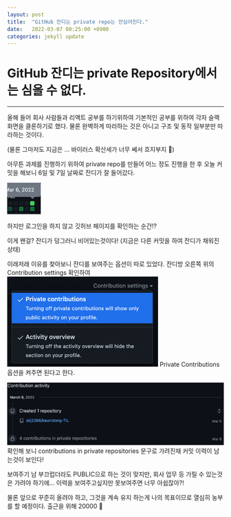 ```yaml
---
layout: post
title:  "GitHub 잔디는 private repo는 안심어진다."
date:   2022-03-07 00:25:00 +0900
categories: jekyll update
---
```


# GitHub 잔디는 private Repository에서는 심을 수 없다.

---
올해 들어 회사 사람들과 리액트 공부를 하기위하여 기본적인 공부를 위하여
각자 슬랙 화면을 클론하기로 했다. 
물론 완벽하게 따라하는 것은 아니고 구조 및 동작 일부분만 따라하는 것이다.

(물론 그마저도 지금은 ... 바이러스 확산세가 너무 쎄서 흐지부지 💩)

아무튼 과제를 진행하기 위하여 private repo를 만들어 어느 정도 진행을 한 후 오늘 커밋을 해보니 6일 및 7일 날짜로 잔디가 잘 들어갔다.

![img.png](https://github.com/skj2366/skj2366.github.io/blob/main/_posts/img.png?raw=true)

하지만 로그인을 하지 않고 깃허브 페이지를 확인하는 순간!?

이게 왠걸? 잔디가 덩그러니 비어있는것이다!
(지금은 다른 커밋을 하여 잔디가 채워진 상태)

이래저래 이유를 찾아보니 잔디를 보여주는 옵션이 따로 있었다.
잔디방 오른쪽 위의 Contribution settings 확인하여
![img_1.png](https://github.com/skj2366/skj2366.github.io/blob/main/_posts/img_1.png?raw=true)
Private Contributions 옵션을 켜주면 된다고 한다.

![img_2.png](https://github.com/skj2366/skj2366.github.io/blob/main/_posts/img_2.png?raw=true)
확인해 보니 contributions in private repositories 문구로 가려진채 커밋 이력이 남는것이 보인다!

보여주기 남 부끄럽더라도 PUBLIC으로 하는 것이 맞지만, 회사 업무 등 가릴 수 있는것은 가려야 하기에...
이력을 보여주고싶지만 못보여주면 너무 아쉽잖아?!

물론 앞으로 꾸준히 올려야 하고, 그것을 계속 유지 하는게 나의 목표이므로 열심히 농부를 할 예정이다. 
출근을 위해 20000 🥱